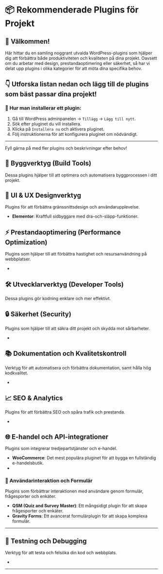 # 📦 Rekommenderade Plugins för Projekt

## 🎉 Välkommen!

Här hittar du en samling noggrant utvalda WordPress-plugins som hjälper dig att förbättra både produktiviteten och kvaliteten på dina projekt. 
Oavsett om du arbetar med design, prestandaoptimering eller säkerhet, så har vi delat upp plugins i olika kategorier för att möta dina specifika behov.

👇 **Utforska listan nedan och lägg till de plugins som bäst passar dina projekt!**
---

### 🔗 **Hur man installerar ett plugin:**
1. Gå till WordPress adminpanelen → `Tillägg` → `Lägg till nytt`.
2. Sök efter pluginet du vill installera.
3. Klicka på `Installera nu` och aktivera pluginet.
4. Följ instruktionerna för att konfigurera pluginet om nödvändigt.

---
   
Fyll gärna på med fler plugins och beskrivningar efter behov!

## 🔧 **Byggverktyg (Build Tools)**
Dessa plugins hjälper till att optimera och automatisera byggprocessen i ditt projekt.



## 🎨 **UI & UX Designverktyg**
Plugins för att förbättra gränssnittsdesign och användarupplevelse.

- **Elementor**: Kraftfull sidbyggare med dra-och-släpp-funktioner.


## ⚡ **Prestandaoptimering (Performance Optimization)**
Plugins som hjälper till att förbättra hastighet och resursanvändning på webbplatser.

- 

## 🛠 **Utvecklarverktyg (Developer Tools)**
Dessa plugins gör kodning enklare och mer effektivt.


## 🔒 **Säkerhet (Security)**
Plugins som hjälper till att säkra ditt projekt och skydda mot sårbarheter.

- 

## 📚 **Dokumentation och Kvalitetskontroll**
Verktyg för att automatisera och förbättra dokumentation, samt hålla hög kodkvalitet.

- 

## 📈 **SEO & Analytics**
Plugins för att förbättra SEO och spåra trafik och prestanda.

-
  
## 🌐 **E-handel och API-integrationer**
Plugins som integrerar tredjepartstjänster och e-handel.

- **WooCommerce**: Det mest populära pluginet för att bygga en fullständig e-handelsbutik.
- 
### 💬 **Användarinteraktion och Formulär**
Plugins som förbättrar interaktionen med användare genom formulär, frågesporter och enkäter.

- **QSM (Quiz and Survey Master)**: Ett mångsidigt plugin för att skapa frågesporter och enkäter.
- **Gravity Forms**: Ett avancerat formulärplugin för att skapa komplexa formulär.

---

## 🎯 **Testning och Debugging**
Verktyg för att testa och felsöka din kod och webbplats.

- 

---


